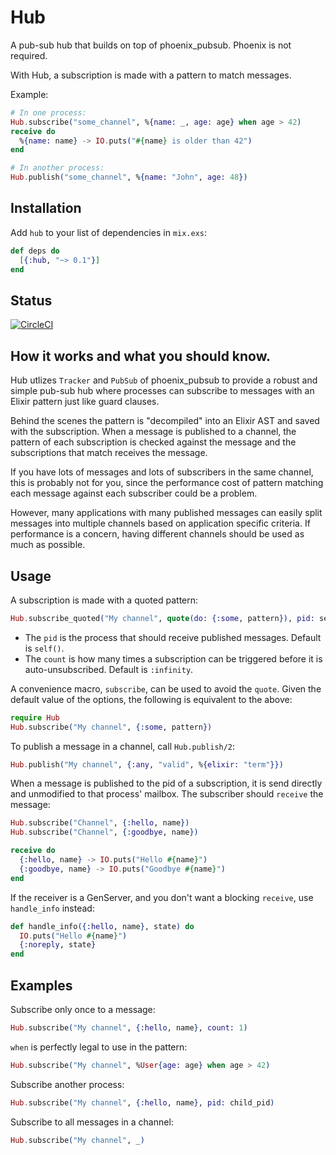 # Hub

A pub-sub hub that builds on top of phoenix_pubsub. Phoenix is not required.

With Hub, a subscription is made with a pattern to match messages.

Example:

```elixir
# In one process:
Hub.subscribe("some_channel", %{name: _, age: age} when age > 42)
receive do
  %{name: name} -> IO.puts("#{name} is older than 42")
end

# In another process:
Hub.publish("some_channel", %{name: "John", age: 48})
```

## Installation

Add `hub` to your list of dependencies in `mix.exs`:

```elixir
def deps do
  [{:hub, "~> 0.1"}]
end
```

## Status

[![CircleCI](https://circleci.com/gh/vesta-merkur/hub.svg?style=svg)](https://circleci.com/gh/vesta-merkur/hub)

## How it works and what you should know.

Hub utlizes `Tracker` and `PubSub` of phoenix_pubsub to provide a robust and simple pub-sub hub where processes can
subscribe to messages with an Elixir pattern just like guard clauses.

Behind the scenes the pattern is "decompiled" into an Elixir AST and saved with the subscription. When a message is
published to a channel, the pattern of each subscription is checked against the message and the subscriptions that
match receives the message.

If you have lots of messages and lots of subscribers in the same channel, this is probably not for you, since the
performance cost of pattern matching each message against each subscriber could be a problem.

However, many applications with many published messages can easily split messages into multiple channels based on
application specific criteria. If performance is a concern, having different channels should be used as much as
possible.

## Usage

A subscription is made with a quoted pattern:

```elixir
Hub.subscribe_quoted("My channel", quote(do: {:some, pattern}), pid: self(), count: :infinity)
```

* The `pid` is the process that should receive published messages. Default is `self()`.
* The `count` is how many times a subscription can be triggered before it is auto-unsubscribed. Default is `:infinity`.

A convenience macro, `subscribe`, can be used to avoid the `quote`. Given the default value of the options, the
following is equivalent to the above:

```elixir
require Hub
Hub.subscribe("My channel", {:some, pattern})
```

To publish a message in a channel, call `Hub.publish/2`:

```elixir
Hub.publish("My channel", {:any, "valid", %{elixir: "term"}})
```

When a message is published to the pid of a subscription, it is send directly and unmodified to that process' mailbox.
The subscriber should `receive` the message:

```elixir
Hub.subscribe("Channel", {:hello, name})
Hub.subscribe("Channel", {:goodbye, name})

receive do
  {:hello, name} -> IO.puts("Hello #{name}")
  {:goodbye, name} -> IO.puts("Goodbye #{name}")
end
```

If the receiver is a GenServer, and you don't want a blocking `receive`, use `handle_info` instead:

```elixir
def handle_info({:hello, name}, state) do
  IO.puts("Hello #{name}")
  {:noreply, state}
end
```

## Examples

Subscribe only once to a message:

```elixir
Hub.subscribe("My channel", {:hello, name}, count: 1)
```

`when` is perfectly legal to use in the pattern:

```elixir
Hub.subscribe("My channel", %User{age: age} when age > 42)
```

Subscribe another process:

```elixir
Hub.subscribe("My channel", {:hello, name}, pid: child_pid)
```

Subscribe to all messages in a channel:

```elixir
Hub.subscribe("My channel", _)
```
